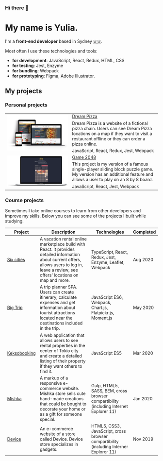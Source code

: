 ### Hi there 👋

# My name is Yulia.

I'm a **front-end developer** based in Sydney 🇦🇺.

Most often I use these technologies and tools:

- **for development**: JavaScript, React, Redux, HTML, CSS
- **for testing**: Jest, Enzyme
- **for bundling**: Webpack
- **for prototyping**: Figma, Adobe Illustrator.

## My projects

### Personal projects

<table>
  <tr>
    <td rowspan="3" width="200">
      <a href="https://github.com/truefiesta/dream-pizza" target="_blank">
        <img src="https://raw.githubusercontent.com/truefiesta/dream-pizza/main/src/assets/img/dream-pizza-top.png" width="100%" height="auto" alt="Dream Pizza">
      </a>
    </td>
    <td>
      <a href="https://github.com/truefiesta/dream-pizza" target="_blank">Dream Pizza</a>
    </td>
  </tr>
  <tr>
    <td>Dream Pizza is a website of a fictional pizza chain. Users can see Dream Pizza locations on a map if they want to visit a restaurant offline or they can order a pizza online.</td>
  </tr>
  <tr>
    <td>JavaScript, React, Redux, Jest, Webpack</td>
  </tr>
  <tr>
    <td rowspan="3" width="200">
      <a href="https://github.com/truefiesta/game2048" target="_blank">
        <img src="https://raw.githubusercontent.com/truefiesta/game2048/master/src/img/game-preview.png" width="100%" height="auto" alt="Game 2048">
      </a>
    </td>
    <td>
      <a href="https://github.com/truefiesta/game2048" target="_blank">Game 2048</a>
    </td>
  </tr>
  <tr>
    <td>This project is my version of a famous single-player sliding block puzzle game. My version has an additional feature and allows a user to play on an 8 by 8 board.</td>
  </tr>
  <tr>
    <td>JavaScript, React, Jest, Webpack</td>
  </tr>
</table>

### Course projects

Sometimes I take online courses to learn from other developers and improve my skills. Below you can see some of the projects I built while studying.

| Project                                                    | Description                                                                                                                                                                                  | Technologies                                                                           | Completed |
| ---------------------------------------------------------- | -------------------------------------------------------------------------------------------------------------------------------------------------------------------------------------------- | -------------------------------------------------------------------------------------- | --------- |
| [Six cities](https://github.com/truefiesta/six-cities)     | A vacation rental online marketplace build with React. It provides detailed information about current offers, allows users to log in, leave a review, see offers' locations on map and more. | TypeScript, React, Redux, Jest, Enzyme, Leaflet, Webpack                               | Aug 2020  |
| [Big Trip](https://github.com/truefiesta/big-trip)         | A trip planner SPA. Users can create itinerary, calculate expenses and get information about tourist attractions located near the destinations included in the trip.                         | JavaScript ES6, Webpack, Chart.js, Flatpickr.js, Moment.js                             | May 2020  |
| [Keksobooking](https://github.com/truefiesta/keksobooking) | A web application that allows users to see rental properties in the center of Tokio city and create a detailed listing of their property if they want others to find it.                     | JavaScript ES5                                                                         | Mar 2020  |
| [Mishka](https://github.com/truefiesta/mishka)             | A markup of a responsive e-commerce website. Mishka store sells cute hand-made creations that could be bought to decorate your home or as a gift for someone special.                        | Gulp, HTML5, SASS, BEM, cross browser compartibility (including Internet Explorer 11)  | Jan 2020  |
| [Device](https://github.com/truefiesta/device)             | An e-commerce website of a store called Device. Device store specializes in gadgets.                                                                                                         | HTML5, CSS3, JavaScript, cross browser compartibility (including Interner Explorer 11) | Nov 2019  |

<!--
**truefiesta/truefiesta** is a ✨ _special_ ✨ repository because its `README.md` (this file) appears on your GitHub profile.

Here are some ideas to get you started:

- 🔭 I’m currently working on ...
- 🌱 I’m currently learning ...
- 👯 I’m looking to collaborate on ...
- 🤔 I’m looking for help with ...
- 💬 Ask me about ...
- 📫 How to reach me: ...
- 😄 Pronouns: ...
- ⚡ Fun fact: ...
-->
